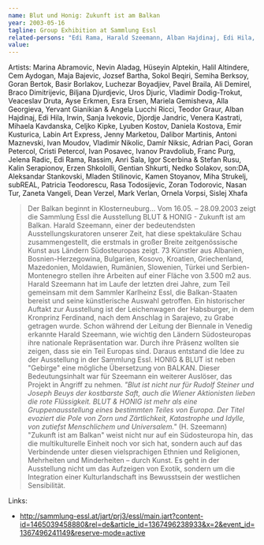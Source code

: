 ```yaml
---
name: Blut und Honig: Zukunft ist am Balkan
year: 2003-05-16
tagline: Group Exhibition at Sammlung Essl
related-persons: "Edi Rama, Harald Szeemann, Alban Hajdinaj, Edi Hila, Adrian Paci, Anri Sala, Gentian Shkurti, Ornela Vorpsi, Vénera Kastrati, Sislej Xhafa, Erzen Shkololli"
value:
---
```

Artists: Marina Abramovic, Nevin Aladag, Hüseyin Alptekin, Halil Altindere, Cem Aydogan, Maja Bajevic, Jozsef Bartha, Sokol Beqiri, Semiha Berksoy, Goran Bertok, Basir Borlakov, Luchezar Boyadjiev, Pavel Braila, Ali Demirel, Braco Dimitrijevic, Biljana Djurdjevic, Uros Djuric, Vladimir Dodig-Trokut, Veaceslav Druta, Ayse Erkmen, Esra Ersen, Mariela Gemisheva, Alla Georgieva, Yervant Gianikian & Angela Lucchi Ricci, Teodor Graur, Alban Hajdinaj, Edi Hila, Irwin, Sanja Ivekovic, Djordje Jandric, Venera Kastrati, Mihaela Kavdanska, Celjko Kipke, Lyuben Kostov, Daniela Kostova, Emir Kusturica, Labin Art Express, Jenny Marketou, Dalibor Martinis, Antoni Maznevski, Ivan Moudov, Vladimir Nikolic, Damír Niksic, Adrian Paci, Goran Petercol, Cristi Petercol, Ivan Posavec, Ivanov Pravdoliub, Franc Purg, Jelena Radic, Edi Rama, Rassim, Anri Sala, Igor Scerbina & Stefan Rusu, Kalin Serapionov, Erzen Shkololli, Gentian Shkurti, Nedko Solakov, son:DA, Aleksandar Stankovski, Mladen Stilinovic, Kamen Stoyanov, Miha Strukelj, subREAL, Patricia Teodorescu, Rasa Todosijevic, Zoran Todorovic, Nasan Tur, Zaneta Vangeli, Dean Verzel, Mark Verlan, Ornela Vorpsi, Sislej Xhafa

>Der Balkan beginnt in Klosterneuburg...
Vom 16.05. – 28.09.2003 zeigt die Sammlung Essl die Ausstellung BLUT & HONIG - Zukunft ist am Balkan. Harald Szeemann, einer der bedeutendsten Ausstellungskuratoren unserer Zeit, hat diese spektakuläre Schau zusammengestellt, die erstmals in großer Breite zeitgenössische Kunst aus Ländern Südosteuropas zeigt.
73 Künstler aus Albanien, Bosnien-Herzegowina, Bulgarien, Kosovo, Kroatien, Griechenland, Mazedonien, Moldawien, Rumänien, Slowenien, Türkei und Serbien-Montenegro stellen ihre Arbeiten auf einer Fläche von 3.500 m2 aus. Harald Szeemann hat im Laufe der letzten drei Jahre, zum Teil gemeinsam mit dem Sammler Karlheinz Essl, die Balkan-Staaten bereist und seine künstlerische Auswahl getroffen.
Ein historischer Auftakt zur Ausstellung ist der Leichenwagen der Habsburger, in dem Kronprinz Ferdinand, nach dem Anschlag in Sarajevo, zu Grabe getragen wurde.
Schon während der Leitung der Biennale in Venedig erkannte Harald Szeemann, wie wichtig den Ländern Südosteuropas ihre nationale Repräsentation war. Durch ihre Präsenz wollten sie zeigen, dass sie ein Teil Europas sind. Daraus entstand die Idee zu der Ausstellung in der Sammlung Essl. HONIG & BLUT ist neben "Gebirge" eine mögliche Übersetzung von BALKAN. Dieser Bedeutungsinhalt war für Szeemann ein weiterer Auslöser, das Projekt in Angriff zu nehmen.
*"Blut ist nicht nur für Rudolf Steiner und Joseph Beuys der kostbarste Saft, auch die Wiener Aktionisten lieben die rote Flüssigkeit. BLUT & HONIG ist mehr als eine Gruppenausstellung eines bestimmten Teiles von Europa. Der Titel evoziert die Pole von Zorn und Zärtlichkeit, Katastrophe und Idylle, von zutiefst Menschlichem und Universalem."* (H. Szeemann)
"Zukunft ist am Balkan" weist nicht nur auf ein Südosteuropa hin, das die multikulturelle Einheit noch vor sich hat, sondern auch auf das Verbindende unter diesen vielsprachigen Ethnien und Religionen, Mehrheiten und Minderheiten – durch Kunst. Es geht in der Ausstellung nicht um das Aufzeigen von Exotik, sondern um die Integration einer Kulturlandschaft ins Bewusstsein der westlichen Sensibilität.


Links:
* <http://sammlung-essl.at/jart/prj3/essl/main.jart?content-id=1465039458880&rel=de&article_id=1367496238933&x=2&event_id=1367496241149&reserve-mode=active>
